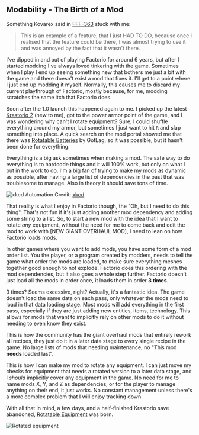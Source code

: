## Modability - The Birth of a Mod

Something Kovarex said in [FFF-363](https://www.factorio.com/blog/post/fff-363) stuck with me:

> This is an example of a feature, that I just HAD TO DO, because once I realised that the feature could be there, I was almost trying to use it and was annoyed by the fact that it wasn't there.

I've dipped in and out of playing Factorio for around 6 years, but after I started modding I've always loved tinkering with the game. Sometimes when I play I end up seeing something new that bothers me just a bit with the game and there doesn't exist a mod that fixes it. I'll get to a point where I just end up modding it myself. Normally, this causes me to discard my current playthrough of Factorio, mostly because, for me, modding scratches the same itch that Factorio does.

Soon after the 1.0 launch this happened again to me. I picked up the latest [Krastorio 2](https://mods.factorio.com/mod/Krastorio2) (new to me), got to the power armor point of the game, and I was wondering why can't I rotate equipment? Sure, I could shuffle everything around my armor, but sometimes I just want to hit `R` and slap something into place. A quick search on the mod portal showed me that there was [Rotatable Batteries](https://mods.factorio.com/mod/RotatableBatteries) by GotLag, so it was possible, but it hasn't been done for everything.

Everything is a big ask sometimes when making a mod. The safe way to do everything is to hardcode things and it will 100% work, but only on what I put in the work to do. I'm a big fan of trying to make my mods as dynamic as possible, after having a large list of dependencies in the past that was troublesome to manage. Also in theory it should save tons of time.

![xkcd Automation](https://imgs.xkcd.com/comics/automation.png)
Credit: [xkcd](https://xkcd.com/1319/)

That reality is what I enjoy in Factorio though, the "Oh, but I need to do this thing". That's not fun if it's just adding another mod dependency and adding some string to a list. So, to start a new mod with the idea that I want to rotate _any_ equipment, without the need for me to come back and edit the mod to work with [NEW GIANT OVERHAUL MOD], I need to lean on how Factorio loads mods.

In other games where you want to add mods, you have some form of a mod order list. You the player, or a program created by modders, needs to tell the game what order the mods are loaded, to make sure everything meshes together good enough to not explode. Factorio does this ordering with the mod dependencies, but it also goes a whole step further. Factorio doesn't just load all the mods in order once, it loads them in order __3 times__.

3 times? Seems excessive, right? Actually, it's a fantastic idea. The game doesn't load the same data on each pass, only whatever the mods need to load in that data loading stage. Most mods will add everything in the first pass, especially if they are just adding new entities, items, technology. This allows for mods that want to implicitly rely on other mods to do it without needing to even know they exist.

This is how the community has the giant overhaul mods that entirely rework all recipes, they just do it in a later data stage to every single recipe in the game. No large lists of mods that needing maintenance, no "This mod __needs__ loaded last".

This is how I can make my mod to rotate any equipment. I can just move my checks for equipment that needs a rotated version to a later data stage, and I _should_ implicitly cover any equipment in the game. No need for me to name mods X, Y, and Z as dependencies, or for the player to manage anything on their end, it just works. No constant management unless there's a more complex problem that I will enjoy tracking down.

With all that in mind, a few days, and a half-finished Krastorio save abandoned, [Rotatable Equipment](https://mods.factorio.com/mod/Rotatable_Equipment) was born.

![Rotated equipment](https://mods-data.factorio.com/assets/6600b190a7ad3173d942153ec9853b6b628920f4.png)

